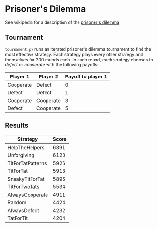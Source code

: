 # Prisoner's Dilemma

See wikipedia for a description of the
[prisoner's dilemma](https://en.wikipedia.org/wiki/Prisoner%27s_dilemma)

## Tournament

`tournament.py` runs an iterated prisoner's dilemma tournament to find the most
effective strategy. Each strategy plays every other strategy and themselves for
200 rounds each. In each round, each strategy chooses to *defect* or *cooperate*
with the following payoffs: 

| Player 1  | Player 2  | Payoff to player 1 |
| --------- | --------- | ------------------ |
| Cooperate | Defect    | 0                  |
| Defect    | Defect    | 1                  |
| Cooperate | Cooperate | 3                  |
| Defect    | Cooperate | 5                  |

## Results

| Strategy             | Score |
| -------------------- | ----- |
| HelpTheHelpers       |  6391 |
| Unforgiving          |  6120 |
| TitForTatPatterns    |  5926 |
| TitForTat            |  5913 |
| SneakyTitForTat      |  5896 |
| TitForTwoTats        |  5534 |
| AlwaysCooperate      |  4911 |
| Random               |  4424 |
| AlwaysDefect         |  4232 |
| TatForTit            |  4204 |
